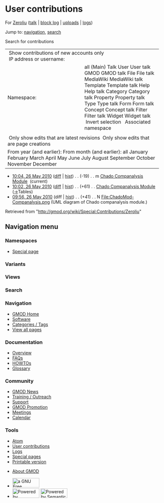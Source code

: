 <div id="mw-page-base" class="noprint">

</div>

<div id="mw-head-base" class="noprint">

</div>

<div id="content" class="mw-body" role="main">

<span id="top"></span>

<div id="mw-js-message" style="display:none;">

</div>



# <span dir="auto">User contributions</span>

<div id="bodyContent">

<div id="contentSub">

For <a
href="/mediawiki/index.php?title=User:Zeroliu&amp;action=edit&amp;redlink=1"
class="new" title="User:Zeroliu (page does not exist)">Zeroliu</a> (<a
href="/mediawiki/index.php?title=User_talk:Zeroliu&amp;action=edit&amp;redlink=1"
class="new" title="User talk:Zeroliu (page does not exist)">talk</a> \|
[block
log](/mediawiki/index.php?title=Special:Log/block&page=User%3AZeroliu "Special:Log/block")
\|
[uploads](/wiki/Special:ListFiles/Zeroliu "Special:ListFiles/Zeroliu")
\| [logs](/wiki/Special:Log/Zeroliu "Special:Log/Zeroliu"))

</div>

<div id="jump-to-nav" class="mw-jump">

Jump to: [navigation](#mw-navigation), [search](#p-search)

</div>

<div id="mw-content-text">

Search for contributions

<table class="mw-contributions-table">
<colgroup>
<col style="width: 50%" />
<col style="width: 50%" />
</colgroup>
<tbody>
<tr class="odd">
<td colspan="2"> Show contributions of new accounts only<br />
 IP address or username:</td>
</tr>
<tr class="even">
<td class="mw-label">Namespace:</td>
<td>all (Main) Talk User User talk GMOD GMOD talk File File talk
MediaWiki MediaWiki talk Template Template talk Help Help talk Category
Category talk Property Property talk Type Type talk Form Form talk
Concept Concept talk Filter Filter talk Widget Widget talk  
 Invert selection 
 Associated namespace </td>
</tr>
<tr class="odd">
<td colspan="2"></td>
</tr>
<tr class="even">
<td colspan="2"> Only show edits that are latest revisions
 Only show edits that are page creations</td>
</tr>
<tr class="odd">
<td colspan="2">From year (and earlier): From month (and earlier): all
January February March April May June July August September October
November December</td>
</tr>
</tbody>
</table>

- <a
  href="/mediawiki/index.php?title=Chado_Companalysis_Module&amp;oldid=12735"
  class="mw-changeslist-date" title="Chado Companalysis Module">10:04, 26
  May 2010</a>
  ([diff](/mediawiki/index.php?title=Chado_Companalysis_Module&diff=prev&oldid=12735 "Chado Companalysis Module")
  \|
  [hist](/mediawiki/index.php?title=Chado_Companalysis_Module&action=history "Chado Companalysis Module"))
  <span class="mw-changeslist-separator">. .</span>
  <span class="mw-plusminus-neg" dir="ltr"
  title="11,959 bytes after change">(-19)</span>‎
  <span class="mw-changeslist-separator">. .</span> m
  <a href="/wiki/Chado_Companalysis_Module" class="mw-contributions-title"
  title="Chado Companalysis Module">Chado Companalysis Module</a> ‎
  <span class="mw-uctop">(current)</span>
- <a
  href="/mediawiki/index.php?title=Chado_Companalysis_Module&amp;oldid=12734"
  class="mw-changeslist-date" title="Chado Companalysis Module">10:02, 26
  May 2010</a>
  ([diff](/mediawiki/index.php?title=Chado_Companalysis_Module&diff=prev&oldid=12734 "Chado Companalysis Module")
  \|
  [hist](/mediawiki/index.php?title=Chado_Companalysis_Module&action=history "Chado Companalysis Module"))
  <span class="mw-changeslist-separator">. .</span>
  <span class="mw-plusminus-pos" dir="ltr"
  title="11,978 bytes after change">(+61)</span>‎
  <span class="mw-changeslist-separator">. .</span>
  <a href="/wiki/Chado_Companalysis_Module" class="mw-contributions-title"
  title="Chado Companalysis Module">Chado Companalysis Module</a> ‎
  <span class="comment">([→](/wiki/Chado_Companalysis_Module#Tables "Chado Companalysis Module")‎<span dir="auto"><span class="autocomment">Tables</span></span>)</span>
- <a
  href="/mediawiki/index.php?title=File:ChadoMod-Companalysis.png&amp;oldid=12733"
  class="mw-changeslist-date"
  title="File:ChadoMod-Companalysis.png">09:56, 26 May 2010</a> (diff \|
  [hist](/mediawiki/index.php?title=File:ChadoMod-Companalysis.png&action=history "File:ChadoMod-Companalysis.png"))
  <span class="mw-changeslist-separator">. .</span>
  <span class="mw-plusminus-pos" dir="ltr"
  title="41 bytes after change">(+41)</span>‎
  <span class="mw-changeslist-separator">. .</span> N
  <a href="/wiki/File:ChadoMod-Companalysis.png"
  class="mw-contributions-title"
  title="File:ChadoMod-Companalysis.png">File:ChadoMod-Companalysis.png</a>
  ‎ <span class="comment">(UML diagram of Chado companalysis
  module.)</span>

</div>

<div class="printfooter">

Retrieved from "<http://gmod.org/wiki/Special:Contributions/Zeroliu>"

</div>

<div id="catlinks" class="catlinks catlinks-allhidden">

</div>

<div class="visualClear">

</div>

</div>

</div>

<div id="mw-navigation">

## Navigation menu

<div id="mw-head">



<div id="left-navigation">

<div id="p-namespaces" class="vectorTabs" role="navigation"
aria-labelledby="p-namespaces-label">

### Namespaces

- <span id="ca-nstab-special">[Special
  page](/wiki/Special:Contributions/Zeroliu "This is a special page, you cannot edit the page itself")</span>

</div>

<div id="p-variants" class="vectorMenu emptyPortlet" role="navigation"
aria-labelledby="p-variants-label">

### 

### Variants[](#)

<div class="menu">

</div>

</div>

</div>

<div id="right-navigation">

<div id="p-views" class="vectorTabs emptyPortlet" role="navigation"
aria-labelledby="p-views-label">

### Views

</div>



</div>

<div id="p-search" role="search">

### Search

<div id="simpleSearch">

</div>

</div>

</div>

</div>

<div id="mw-panel">

<div id="p-logo" role="banner">

<a href="/wiki/Main_Page"
style="background-image: url(http://gmod.org/images/GMOD-cogs.png);"
title="Visit the main page"></a>

</div>

<div id="p-Navigation" class="portal" role="navigation"
aria-labelledby="p-Navigation-label">

### Navigation

<div class="body">

- <span id="n-GMOD-Home">[GMOD Home](/wiki/Main_Page)</span>
- <span id="n-Software">[Software](/wiki/GMOD_Components)</span>
- <span id="n-Categories-.2F-Tags">[Categories /
  Tags](/wiki/Categories)</span>
- <span id="n-View-all-pages">[View all
  pages](/wiki/Special:AllPages)</span>

</div>

</div>

<div id="p-Documentation" class="portal" role="navigation"
aria-labelledby="p-Documentation-label">

### Documentation

<div class="body">

- <span id="n-Overview">[Overview](/wiki/Overview)</span>
- <span id="n-FAQs">[FAQs](/wiki/Category:FAQ)</span>
- <span id="n-HOWTOs">[HOWTOs](/wiki/Category:HOWTO)</span>
- <span id="n-Glossary">[Glossary](/wiki/Glossary)</span>

</div>

</div>

<div id="p-Community" class="portal" role="navigation"
aria-labelledby="p-Community-label">

### Community

<div class="body">

- <span id="n-GMOD-News">[GMOD News](/wiki/GMOD_News)</span>
- <span id="n-Training-.2F-Outreach">[Training /
  Outreach](/wiki/Training_and_Outreach)</span>
- <span id="n-Support">[Support](/wiki/Support)</span>
- <span id="n-GMOD-Promotion">[GMOD
  Promotion](/wiki/GMOD_Promotion)</span>
- <span id="n-Meetings">[Meetings](/wiki/Meetings)</span>
- <span id="n-Calendar">[Calendar](/wiki/Calendar)</span>

</div>

</div>

<div id="p-tb" class="portal" role="navigation"
aria-labelledby="p-tb-label">

### Tools

<div class="body">

- <span id="feedlinks"><a
  href="http://gmod.org/mediawiki/index.php?title=Special:Contributions/Zeroliu&amp;feed=atom"
  id="feed-atom" class="feedlink" rel="alternate"
  type="application/atom+xml" title="Atom feed for this page">Atom</a></span>
- <span id="t-contributions">[User
  contributions](/wiki/Special:Contributions/Zeroliu "A list of contributions of this user")</span>
- <span id="t-log">[Logs](/wiki/Special:Log/Zeroliu)</span>
- <span id="t-specialpages"><a href="/wiki/Special:SpecialPages" accesskey="q"
  title="A list of all special pages [q]">Special pages</a></span>
- <span id="t-print"><a
  href="/mediawiki/index.php?title=Special:Contributions/Zeroliu&amp;printable=yes"
  rel="alternate" accesskey="p"
  title="Printable version of this page [p]">Printable version</a></span>

</div>

</div>

</div>

</div>

<div id="footer" role="contentinfo">

- <span id="footer-places-about">[About
  GMOD](/wiki/GMOD:About "GMOD:About")</span>

<!-- -->

- <span id="footer-copyrightico">[<img src="http://www.gnu.org/graphics/gfdl-logo-small.png" width="88"
  height="31" alt="a GNU Free Documentation License" />](http://www.gnu.org/licenses/fdl-1.3.html)</span>
- <span id="footer-poweredbyico">[<img src="/mediawiki/skins/common/images/poweredby_mediawiki_88x31.png"
  width="88" height="31" alt="Powered by MediaWiki" />](//www.mediawiki.org/)
  [<img
  src="/mediawiki/extensions/SemanticMediaWiki/includes/../resources/images/smw_button.png"
  width="88" height="31" alt="Powered by Semantic MediaWiki" />](https://www.semantic-mediawiki.org/wiki/Semantic_MediaWiki)</span>

<div style="clear:both">

</div>

</div>
